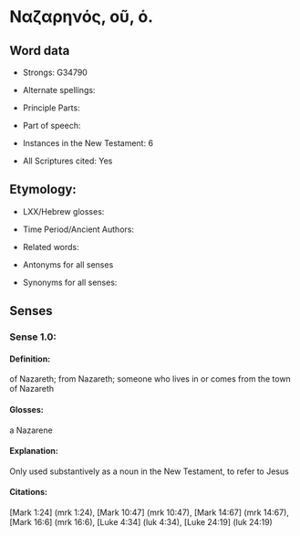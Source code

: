 # Ναζαρηνός, οῦ, ὁ.

<!-- Status: S2=NeedsReview -->
<!-- Lexica used for edits: BDAG, FFM, LN, A-S -->

## Word data

* Strongs: G34790

* Alternate spellings:

* Principle Parts: 

* Part of speech: 

* Instances in the New Testament: 6

* All Scriptures cited: Yes

## Etymology: 


* LXX/Hebrew glosses: 

* Time Period/Ancient Authors: 

* Related words: 

* Antonyms for all senses

* Synonyms for all senses: 


## Senses 


### Sense  1.0: 

#### Definition: 

of Nazareth; from Nazareth; someone who lives in or comes from
the town of Nazareth

#### Glosses: 

a Nazarene

#### Explanation: 

Only used substantively as a noun in the New Testament, to refer
to Jesus

#### Citations: 

[Mark 1:24] (mrk 1:24), [Mark 10:47] (mrk 10:47), [Mark 14:67]
(mrk 14:67), [Mark 16:6] (mrk 16:6), [Luke 4:34] (luk 4:34),
[Luke 24:19] (luk 24:19)
